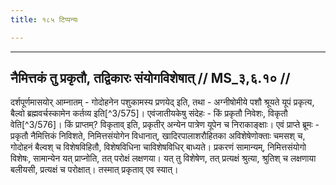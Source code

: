 ```yaml
---
title: १८५ टिप्पन्यः

---
```


[^3/573]: Ai.Br. 1.1

[^3/574]: E2: 4,495; E4: 4,777; E6: 1,249

____________________________________________


## नैमित्तकं तु प्रकृतौ, तद्विकारः संयोगविशेषात् // MS_३,६.१० //

दर्शपूर्णमासयोर् आम्नातम् - गोदोहनेन पशुकामस्य प्रणयेद् इति, तथा - अग्नीषोमीये पशौ श्रूयते यूपं प्रकृत्य, बैल्वो ब्रह्मवर्चस्कामेन कर्तव्य इति[^3/575]। एवंजातीयकेषु संदेहः - किं प्रकृतौ निवेशः, विकृतौ वेति[^3/576]। किं प्राप्तम्? विकृताव् इति, प्रकृतीर् अन्येन पात्रेण यूपेन च निराकाङ्क्षाः। एवं प्राप्ते ब्रूमः - प्रकृतौ नैमित्तिकं निविशते, निमित्तसंयोगेन विधानात्, खादिरपालाशरौहितका अविशेषेणोक्ताः चमसश् च, गोदोहनं बैल्वश् च विशेषविहितौ, विशेषविधिना चाविशेषविधिर् बाध्यते। प्रकरणं सामान्यम्, निमित्तसंयोगो विशेषः, सामान्येन यत् प्राप्नोति, तत् परोक्षं लक्षणया। यत् तु विशेषेण, तत् प्रत्यक्षं श्रुत्या, श्रुतिश् च लक्षणाया बलीयसी, प्रत्यक्षं च परोक्षात्। तस्मात् प्रकृताव् एव स्यात्।
